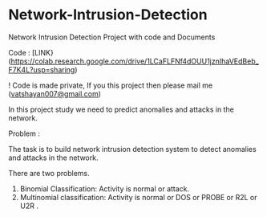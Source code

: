 # Network-Intrusion-Detection
Network Intrusion Detection Project with code and Documents

Code : [LINK}(https://colab.research.google.com/drive/1LCaFLFNf4dOUU1jznIhaVEdBeb_F7K4L?usp=sharing)

! Code is made private, If you this project then please mail me (vatshayan007@gmail.com) 

In this project study we need to predict anomalies and attacks in the network.

Problem :

The task is to build network intrusion detection system to detect anomalies and attacks in the network.

There are two problems.

1. Binomial Classification: Activity is normal or attack.
2. Multinomial classification: Activity is normal or DOS or PROBE or R2L or U2R .
